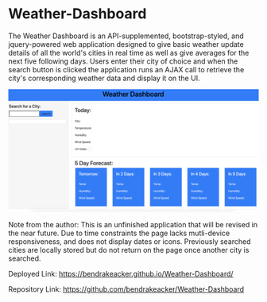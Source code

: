# Weather-Dashboard
The Weather Dashboard is an API-supplemented, bootstrap-styled, and jquery-powered web application designed to give basic weather update details of all the world's cities in real time as well as give averages for the next five following days. Users enter their city of choice and when the search button is clicked the application runs an AJAX call to retrieve the city's corresponding weather data and display it on the UI. 

![](assets/img.png)

Note from the author:
This is an unfinished application that will be revised in the near future. Due to time constraints the page lacks mutli-device responsiveness, and does not display dates or icons. Previously searched cities are locally stored but do not return on the page once another city is searched.

Deployed Link: https://bendrakeacker.github.io/Weather-Dashboard/

Repository Link: https://github.com/bendrakeacker/Weather-Dashboard